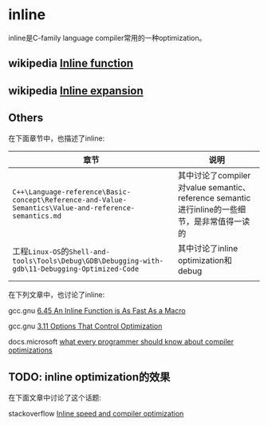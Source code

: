 # inline

inline是C-family language compiler常用的一种optimization。



## wikipedia [Inline function](https://en.wikipedia.org/wiki/Inline_function)



## wikipedia [Inline expansion](https://en.wikipedia.org/wiki/Inline_expansion)





## Others

在下面章节中，也描述了inline:

| 章节                                                         | 说明                                                         |
| ------------------------------------------------------------ | ------------------------------------------------------------ |
| `C++\Language-reference\Basic-concept\Reference-and-Value-Semantics\Value-and-reference-semantics.md` | 其中讨论了compiler对value semantic、reference semantic进行inline的一些细节，是非常值得一读的 |
| 工程`Linux-OS`的`Shell-and-tools\Tools\Debug\GDB\Debugging-with-gdb\11-Debugging-Optimized-Code` | 其中讨论了inline optimization和debug                         |
|                                                              |                                                              |

在下列文章中，也讨论了inline: 

gcc.gnu [6.45 An Inline Function is As Fast As a Macro](https://gcc.gnu.org/onlinedocs/gcc/Inline.html)

gcc.gnu [3.11 Options That Control Optimization](https://gcc.gnu.org/onlinedocs/gcc/Optimize-Options.html)

docs.microsoft [what every programmer should know about compiler optimizations](https://docs.microsoft.com/en-us/archive/msdn-magazine/2015/february/compilers-what-every-programmer-should-know-about-compiler-optimizations)

## TODO: inline optimization的效果

在下面文章中讨论了这个话题: 

stackoverflow [Inline speed and compiler optimization](https://stackoverflow.com/questions/3366964/inline-speed-and-compiler-optimization)